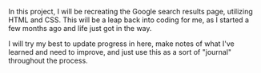 In this project, I will be recreating the Google search results page, utilizing HTML and CSS. This will be a leap back into coding for me, as I started a few months ago and life just got in the way.

I will try my best to update progress in here, make notes of what I've learned and need to improve, and just use this as a sort of "journal" throughout the process.